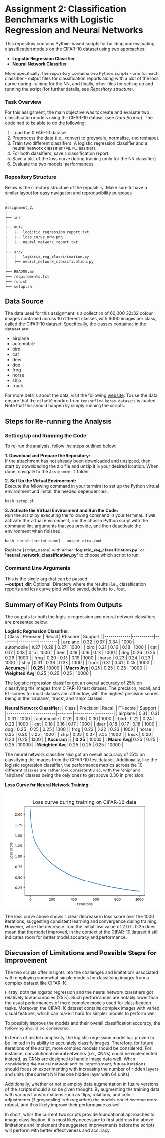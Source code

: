 # Assignment 2: Classification Benchmarks with Logistic Regression and Neural Networks
This repository contains Python-based scripts for building and evaluating classification models on the CIFAR-10 dataset using two approaches:
- **Logistic Regression Classifier**
- **Neural Network Classifier**

More specifically, the repository contains two Python scripts - one for each classifier - output files for classification reports along with a plot of the loss curve during training for the NN, and finally, other files for setting up and running the script (for further details, see *Repository structure*).

### Task Overview
For this assignment, the main objective was to create and evaluate two classification models using the CIFAR-10 dataset (see *Data Source*). 
The code had to be able to do the following:
1. Load the CIFAR-10 dataset.
2. Preprocess the data (i.e., convert to greyscale, normalise, and reshape).
3. Train two different classifiers: A logistic regression classifier and a neural network classifier (MLPClassifier).
4. For both classifiers, save a classification report.
5. Save a plot of the loss curve during training (only for the NN classifier).
6. Evaluate the two models' performances.

### Repository Structure
Below is the directory structure of the repository. Make sure to have a similar layout for easy navigation and reproducibility purposes.
```
.
Assignment_2/
│
├── in/  
│
├── out/
│   ├── logistic_regression_report.txt
│   ├── loss_curve_nnw.png
│   ├── neural_network_report.txt
│
├── src/
│   ├── logistic_reg_classification.py
│   ├── neural_network_classification.py
│
├── README.md
├── requirements.txt
├── run.sh
└── setup.sh
```

## Data Source
The data used for this assignment is a collection of 60,000 32x32 colour images contained across 10 different classes, with 6000 images per class, called the CIFAR-10 dataset. Specifically, the classes contained in the dataset are:
- airplane
- automobile
- bird
- cat
- deer
- dog
- frog
- horse
- ship
- truck  

For more details about the data, visit the following [website](https://www.cs.toronto.edu/~kriz/cifar.html). To use the data, ensure that the `cifar10` module from `tensorflow.keras.datasets` is loaded. Note that this should happen by simply running the scripts.

## Steps for Re-running the Analysis
### Setting Up and Running the Code
To re-run the analysis, follow the steps outlined below:

**1. Download and Prepare the Repository:**  
If the attachment has not already been downloaded and unzipped, then start by downloading the zip file and unzip it in your desired location. When done, navigate to the `Assignment_2` folder.  

**2. Set Up the Virtual Environment:**  
Execute the following command in your terminal to set up the Python virtual environment and install the needed dependencies.
```
bash setup.sh 
```
**3. Activate the Virtual Environment and Run the Code:**  
Run the script by executing the following command in your terminal. It will activate the virtual environment, run the chosen Python script with the command line arguments that you provide, and then deactivate the environment when finished.
```
bash run.sh [script_name] --output_dir=./out
```
Replace [script_name] with either **'logistic_reg_classification.py'** or **'neural_network_classification.py'** to choose which script to run.

### Command Line Arguments
This is the single arg that can be passed:  
**--output_dir:** Optional. Directory where the results (i.e., classification reports and loss curve plot) will be saved, defaults to ../out.  

## Summary of Key Points from Outputs
The outputs for both the logistic regression and neural network classifiers are presented below.  

**Logistic Regression Classifier:**  
| Class       | Precision | Recall | F1-score | Support |
|-------------|-----------|--------|----------|---------|
| airplane    | 0.32      | 0.37   | 0.34     | 1000    |
| automobile  | 0.27      | 0.28   | 0.27     | 1000    |
| bird        | 0.21      | 0.16   | 0.18     | 1000    |
| cat         | 0.17      | 0.13   | 0.15     | 1000    |
| deer        | 0.19      | 0.16   | 0.18     | 1000    |
| dog         | 0.26      | 0.25   | 0.26     | 1000    |
| frog        | 0.20      | 0.18   | 0.19     | 1000    |
| horse       | 0.23      | 0.24   | 0.23     | 1000    |
| ship        | 0.31      | 0.36   | 0.33     | 1000    |
| truck       | 0.31      | 0.41   | 0.35     | 1000    |
| **Accuracy**|           |        | **0.25** | 10000   |
| **Macro Avg**| 0.25     | 0.25   | 0.25     | 10000   |
| **Weighted Avg**| 0.25  | 0.25   | 0.25     | 10000   |  

The logistic regression classifier got an overall accuracy of 25% on classifying the images from CIFAR-10 test dataset. The precision, recall, and F1-scores for most classes are rather low, with the highest precision scores being in the 'airplane', 'truck', and 'ship' classes.

**Neural Network Classifier:**
| Class       | Precision | Recall | F1-score | Support |
|-------------|-----------|--------|----------|---------|
| airplane    | 0.31      | 0.31   | 0.31     | 1000    |
| automobile  | 0.29      | 0.30   | 0.30     | 1000    |
| bird        | 0.22      | 0.24   | 0.23     | 1000    |
| cat         | 0.18      | 0.16   | 0.17     | 1000    |
| deer        | 0.18      | 0.17   | 0.18     | 1000    |
| dog         | 0.25      | 0.25   | 0.25     | 1000    |
| frog        | 0.23      | 0.22   | 0.23     | 1000    |
| horse       | 0.25      | 0.26   | 0.25     | 1000    |
| ship        | 0.33      | 0.37   | 0.35     | 1000    |
| truck       | 0.28      | 0.23   | 0.25     | 1000    |
| **Accuracy**|           |        | **0.25** | 10000   |
| **Macro Avg**| 0.25     | 0.25   | 0.25     | 10000   |
| **Weighted Avg**| 0.25  | 0.25   | 0.25     | 10000   |  

The neural network classifier also got an overall accuracy of 25% on classifying the images from the CIFAR-10 test dataset. Additionally, like the logistic regression classifier, the performance metrics across the 10 different classes are rather low, consistently so, with the 'ship' and 'airplane' classes being the only ones to get above 0.30 in precision.

**Loss Curve for Neural Network Training:**

![Loss Curve](./out/loss_curve_nnw.png)

The loss curve above shows a clear decrease in loss score over the 1000 iterations, suggesting consistent learning and convergence during training. However, while the decrease from the initial loss value of 2.0 to 0.25 does mean that the model improved, in the context of the CIFAR-10 dataset it still indicates room for better model accuracy and performance.

## Discussion of Limitations and Possible Steps for Improvement
The two scripts offer insights into the challenges and limitations associated with employing somewhat simple models for classifying images from a complex dataset like CIFAR-10.

Firstly, both the logistic regression and the neural network classifiers got relatively low accuracies (25%). Such performances are notably lower than the usual performances of more complex models used for classification tasks. Moreover, the CIFAR-10 dataset contains complex images with varied visual features, which can make it hard for simpler models to perform well.

To possibly improve the models and their overall classification accuracy, the following should be considered:  

In terms of model complexity, the logistic regression model has proven to be limited in its ability to accurately classify images. Therefore, for future iterations of the script, more complex models should be considered. For instance, convolutional neural networks (i.e., CNNs) could be implemented instead, as CNNs are designed to handle image data well. When considering the neural network and its improvement, future iterations should focus on experimenting with increasing the number of hidden layers and units (the current NN has one hidden layer with 64 units).

Additionally, whether or not to employ data augmentation in future versions of the scripts should also be given thought. By augmenting the training data with various transformations such as flips, rotations, and colour adjustments (if greyscaling is disregarded) the models could become more robust, and thus likely improve their performance as well.

In short, while the current two scripts provide foundational approaches to image classification, it is most likely necessary to first address the above limitations and implement the suggested improvements before the scripts will perform with better effectiveness and accuracy.

